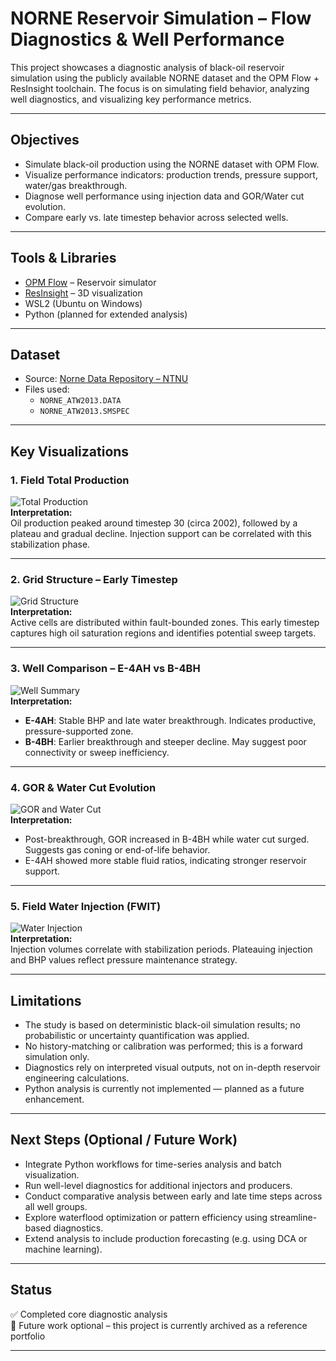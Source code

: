 
# NORNE Reservoir Simulation – Flow Diagnostics & Well Performance

This project showcases a diagnostic analysis of black-oil reservoir simulation using the publicly available NORNE dataset and the OPM Flow + ResInsight toolchain. The focus is on simulating field behavior, analyzing well diagnostics, and visualizing key performance metrics.

---

## Objectives

- Simulate black-oil production using the NORNE dataset with OPM Flow.  
- Visualize performance indicators: production trends, pressure support, water/gas breakthrough.  
- Diagnose well performance using injection data and GOR/Water cut evolution.  
- Compare early vs. late timestep behavior across selected wells.

---

## Tools & Libraries

- [OPM Flow](https://opm-project.org/) – Reservoir simulator  
- [ResInsight](https://resinsight.org/) – 3D visualization  
- WSL2 (Ubuntu on Windows)  
- Python (planned for extended analysis)

---

## Dataset

- Source: [Norne Data Repository – NTNU](https://www.ntnu.edu/ie/norne)  
- Files used:
  - `NORNE_ATW2013.DATA`
  - `NORNE_ATW2013.SMSPEC`

---

## Key Visualizations

### 1. Field Total Production  
![Total Production](images/Total_Production_Plot1.png)  
**Interpretation:**  
Oil production peaked around timestep 30 (circa 2002), followed by a plateau and gradual decline. Injection support can be correlated with this stabilization phase.

---

### 2. Grid Structure – Early Timestep  
![Grid Structure](images/Grid_Structure_SOIL_1997.png)  
**Interpretation:**  
Active cells are distributed within fault-bounded zones. This early timestep captures high oil saturation regions and identifies potential sweep targets.

---

### 3. Well Comparison – E-4AH vs B-4BH  
![Well Summary](images/Well_Summary_Comparison_E4AH_B4BH.png)  
**Interpretation:**  
- **E-4AH**: Stable BHP and late water breakthrough. Indicates productive, pressure-supported zone.  
- **B-4BH**: Earlier breakthrough and steeper decline. May suggest poor connectivity or sweep inefficiency.

---

### 4. GOR & Water Cut Evolution  
![GOR and Water Cut](images/GOR_WaterCut_Evolution.png)  
**Interpretation:**  
- Post-breakthrough, GOR increased in B-4BH while water cut surged. Suggests gas coning or end-of-life behavior.  
- E-4AH showed more stable fluid ratios, indicating stronger reservoir support.

---

### 5. Field Water Injection (FWIT)  
![Water Injection](images/FieldWater_Injection_Total.png)  
**Interpretation:**  
Injection volumes correlate with stabilization periods. Plateauing injection and BHP values reflect pressure maintenance strategy.

---

## Limitations

- The study is based on deterministic black-oil simulation results; no probabilistic or uncertainty quantification was applied.  
- No history-matching or calibration was performed; this is a forward simulation only.  
- Diagnostics rely on interpreted visual outputs, not on in-depth reservoir engineering calculations.  
- Python analysis is currently not implemented — planned as a future enhancement.

---

## Next Steps (Optional / Future Work)

- Integrate Python workflows for time-series analysis and batch visualization.  
- Run well-level diagnostics for additional injectors and producers.  
- Conduct comparative analysis between early and late time steps across all well groups.  
- Explore waterflood optimization or pattern efficiency using streamline-based diagnostics.  
- Extend analysis to include production forecasting (e.g. using DCA or machine learning).

---

## Status

✅ Completed core diagnostic analysis  
🚧 Future work optional – this project is currently archived as a reference portfolio

---
